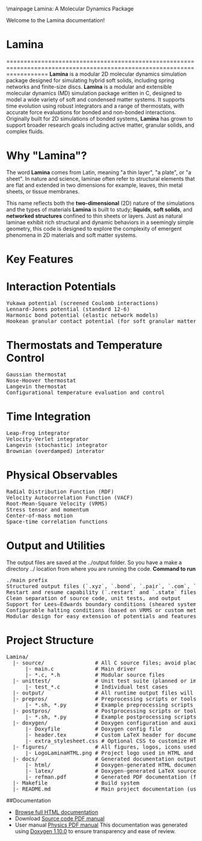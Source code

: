\mainpage Lamina: A Molecular Dynamics Package

Welcome to the Lamina documentation!
# Lamina
========================================================================================================================
**Lamina** is a modular 2D molecular dynamics simulation package designed for simulating hybrid soft solids, including 
spring networks and finite-size discs. **Lamina** is a modular and extensible molecular dynamics (MD) simulation package 
written in C, designed to model a wide variety of soft and condensed matter systems. It supports time evolution using 
robust integrators and a range of thermostats, with accurate force evaluations for bonded and non-bonded interactions. 
Originally built for 2D simulations of bonded systems, **Lamina** has grown to support broader research goals including 
active matter, granular solids, and complex fluids.


# Why "Lamina"?
The word **Lamina** comes from Latin, meaning "a thin layer", "a plate", or "a sheet". In nature and science, laminae 
often refer to structural elements that are flat and extended in two dimensions for example, leaves, thin metal sheets, 
or tissue membranes.

This name reflects both the **two-dimensional** (2D) nature of the simulations and the types of materials **Lamina** is 
built to study; **liquids**, **soft solids**, and **networked structures** confined to thin sheets or layers. Just as 
natural laminae exhibit rich structural and dynamic behaviors in a seemingly simple geometry, this code is designed to 
explore the complexity of emergent phenomena in 2D materials and soft matter systems.


# Key Features
# Interaction Potentials
<pre>
Yukawa potential (screened Coulomb interactions)
Lennard-Jones potential (standard 12-6)
Harmonic bond potential (elastic network models)
Hookean granular contact potential (for soft granular matter)
</pre>

# Thermostats and Temperature Control
<pre>
Gaussian thermostat
Nose-Hoover thermostat
Langevin thermostat
Configurational temperature evaluation and control
</pre>

# Time Integration
<pre>
Leap-Frog integrator
Velocity-Verlet integrator
Langevin (stochastic) integrator
Brownian (overdamped) interator
</pre>

# Physical Observables
<pre>
Radial Distribution Function (RDF)
Velocity Autocorrelation Function (VACF)
Root-Mean-Square Velocity (VRMS)
Stress tensor and momentum
Center-of-mass motion
Space-time correlation functions
</pre>

# Output and Utilities
The output files are saved at the ../output folder. So you have a make a directory ../ location from where you are running the code.
**Command to run**
<pre>
./main prefix
Structured output files (`.xyz`, `.bond`, `.pair`, `.com`, `.result`)
Restart and resume capability (`.restart` and `.state` files)
Clean separation of source code, unit tests, and output
Support for Lees–Edwards boundary conditions (sheared systems)
Configurable halting conditions (based on VRMS or custom metric)
Modular design for easy extension of potentials and features
</pre>

# Project Structure
<pre>
Lamina/
  |- source/                # All C source files; avoid placing README.md here to prevent extra related pages
      |- main.c             # Main driver
      |- *.c, *.h           # Modular source files
  |- unittest/              # Unit test suite (planned or implemented)
      |- test_*.c           # Individual test cases
  |- output/                # All runtime output files will be saved here
  |- prepros/               # Preprocessing scripts or tools
      |- *.sh, *.py         # Example preprocessing scripts (shell, python, etc.)
  |- postpros/              # Postprocessing scripts or tools
      |- *.sh, *.py         # Example postprocessing scripts (shell, python, etc.)
  |- doxygen/               # Doxygen configuration and auxiliary files
      |- Doxyfile           # Doxygen config file
      |- header.tex         # Custom LaTeX header for documentation
      |- extra_stylesheet.css # Optional CSS to customize HTML output (e.g., hide Related Pages tab)
  |- figures/               # All figures, logos, icons used in docs and code
      |- LogoLaminaHTML.png # Project logo used in HTML and LaTeX docs
  |- docs/                  # Generated documentation output (HTML, LaTeX, PDFs)
      |- html/              # Doxygen-generated HTML documentation
      |- latex/             # Doxygen-generated LaTeX source files
      |- refman.pdf         # Generated PDF documentation (from LaTeX)
  |- Makefile               # Build system
  |- README.md              # Main project documentation (used as main page in Doxygen)
</pre>

##Documentation
- [Browse full HTML documentation](https://hareesh098.github.io/Lamina/)
- Download [Source code PDF manual](https://github.com/Hareesh098/Lamina/blob/main/docs/latex/refman.pdf)
- User manual [Physics PDF manual](https://github.com/Hareesh098/Lamina/blob/main/docs/README.pdf)
This documentation was generated using [Doxygen 1.10.0](https://www.doxygen.nl/) to ensure transparency and ease of review.

